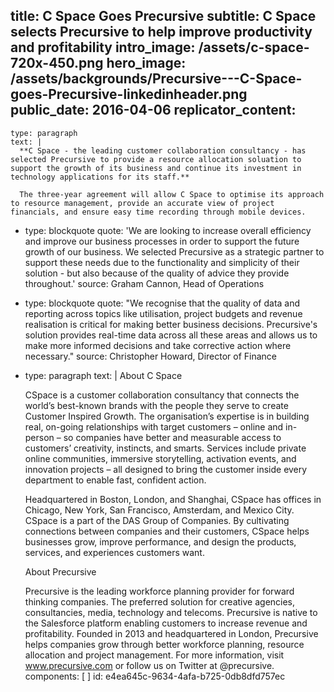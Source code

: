 title: C Space Goes Precursive
subtitle: C Space selects Precursive to help improve productivity and profitability
intro_image: /assets/c-space-720x-450.png
hero_image: /assets/backgrounds/Precursive---C-Space-goes-Precursive-linkedinheader.png
public_date: 2016-04-06
replicator_content:
  - 
    type: paragraph
    text: |
      **C Space - the leading customer collaboration consultancy - has selected Precursive to provide a resource allocation soluation to support the growth of its business and continue its investment in technology applications for its staff.**
      
      The three-year agreement will allow C Space to optimise its approach to resource management, provide an accurate view of project financials, and ensure easy time recording through mobile devices.
  - 
    type: blockquote
    quote: 'We are looking to increase overall efficiency and improve our business processes in order to support the future growth of our business. We selected Precursive as a strategic partner to support these needs due to the functionality and simplicity of their solution - but also because of the quality of advice they provide throughout.'
    source: Graham Cannon, Head of Operations
  - 
    type: blockquote
    quote: "We recognise that the quality of data and reporting across topics like utilisation, project budgets and revenue realisation is critical for making better business decisions. Precursive's solution provides real-time data across all these areas and allows us to make more informed decisions and take corrective action where necessary."
    source: Christopher Howard, Director of Finance
  - 
    type: paragraph
    text: |
      About C Space
      
      CSpace is a customer collaboration consultancy that connects the world’s best-known brands with the people they serve to create Customer Inspired Growth. The organisation’s expertise is in building real, on-going relationships with target customers – online and in-person – so companies have better and measurable access to customers’ creativity, instincts, and smarts. Services include private online communities, immersive storytelling, activation events, and innovation projects – all designed to bring the customer inside every department to enable fast, confident action.
      
      Headquartered in Boston, London, and Shanghai, CSpace has offices in Chicago, New York, San Francisco, Amsterdam, and Mexico City. CSpace is a part of the DAS Group of Companies. By cultivating connections between companies and their customers, CSpace helps businesses grow, improve performance, and design the products, services, and experiences customers want.
      
      About Precursive
      
      Precursive is the leading workforce planning provider for forward thinking companies. The preferred solution for creative agencies, consultancies, media, technology and telecoms. Precursive is native to the Salesforce platform enabling customers to increase revenue and profitability.
      Founded in 2013 and headquartered in London, Precursive helps companies grow through better workforce planning, resource allocation and project management.
      For more information, visit www.precursive.com or follow us on Twitter at @precursive.
components: [ ]
id: e4ea645c-9634-4afa-b725-0db8dfd757ec
